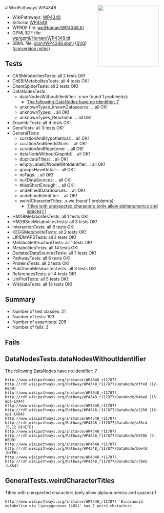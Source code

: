 <img style="float: right; width: 200px" src="../logo.png" />
# WikiPathways WP4348

* WikiPathways: [WP4348](https://identifiers.org/wikipathways:WP4348)
* Scholia: [WP4348](https://scholia.toolforge.org/wikipathways/WP4348)
* WPRDF file: [wp/Human/WP4348.ttl](../wp/Human/WP4348.ttl)
* GPMLRDF file: [wp/gpml/Human/WP4348.ttl](../wp/gpml/Human/WP4348.ttl)
* SBML file: [sbml/WP4348.sbml](../sbml/WP4348.sbml) ([SVG](../sbml/WP4348.svg)) ([conversion notes](../sbml/WP4348.txt))

## Tests
* CASMetabolitesTests: all 2 tests OK!
* ChEBIMetabolitesTests: all 4 tests OK!
* ChemSpiderTests: all 2 tests OK!
* DataNodesTests
    * dataNodesWithoutIdentifier: .x we found 1 problem(s):
        * [The following DataNodes have no identifier: 7](#d2d32fa6)
    * unknownTypes_knownDatasource: .. all OK!
    * unknownTypes: .. all OK!
    * unknownTypes_Reactome: .. all OK!
* EnsemblTests: all 4 tests OK!
* GeneTests: all 3 tests OK!
* GeneralTests
    * curationAndHypothetical: .. all OK!
    * curationAndNeedsWork: .. all OK!
    * curationAndReactome: .. all OK!
    * dataNodeWithoutGraphId: .. all OK!
    * duplicateTitles: .. all OK!
    * emptyLabelOfNodeWithIdentifier: .. all OK!
    * groupsHaveDetail: .. all OK!
    * noTags: .. all OK!
    * nullDataSources: .. all OK!
    * titlesShortEnough: .. all OK!
    * undefinedDataSources: .. all OK!
    * undefinedIdentifier: .. all OK!
    * weirdCharacterTitles: .x we found 1 problem(s):
        * [Titles with unexpected characters (only allow alphanumerics and spaces):1](#fda87b3f)
* HMDBMetabolitesTests: all 1 tests OK!
* HMDBSecMetabolitesTests: all 3 tests OK!
* InteractionTests: all 8 tests OK!
* KEGGMetaboliteTests: all 2 tests OK!
* LIPIDMAPSTests: all 2 tests OK!
* MetaboliteStructureTests: all 1 tests OK!
* MetabolitesTests: all 14 tests OK!
* OudatedDataSourcesTests: all 7 tests OK!
* PathwayTests: all 6 tests OK!
* ProteinsTests: all 2 tests OK!
* PubChemMetabolitesTests: all 3 tests OK!
* ReferencesTests: all 4 tests OK!
* UniProtTests: all 5 tests OK!
* WikidataTests: all 13 tests OK!


## Summary

* Number of test classes: 21
* Number of tests: 103
* Number of assertions: 206
* Number of fails: 2

## Fails

<a name="d2d32fa6" />

## DataNodesTests.dataNodesWithoutIdentifier

The following DataNodes have no identifier: 7
```
http://www.wikipathways.org/instance/WP4348_r117877 http://rdf.wikipathways.org/Pathway/WP4348_r117877/DataNode/dff4d (12-HEDH)
http://www.wikipathways.org/instance/WP4348_r117877 http://rdf.wikipathways.org/Pathway/WP4348_r117877/DataNode/b4ba8 (15-epi-LXA4)
http://www.wikipathways.org/instance/WP4348_r117877 http://rdf.wikipathways.org/Pathway/WP4348_r117877/DataNode/a2250 (15-epi-LXB4)
http://www.wikipathways.org/instance/WP4348_r117877 http://rdf.wikipathways.org/Pathway/WP4348_r117877/DataNode/a03cd (5,12 DiHETE)
http://www.wikipathways.org/instance/WP4348_r117877 http://rdf.wikipathways.org/Pathway/WP4348_r117877/DataNode/b070b (5-HEDH)
http://www.wikipathways.org/instance/WP4348_r117877 http://rdf.wikipathways.org/Pathway/WP4348_r117877/DataNode/b6e4d (HXEH)
http://www.wikipathways.org/instance/WP4348_r117877 http://rdf.wikipathways.org/Pathway/WP4348_r117877/DataNode/c70e5 (LXA4)
```

<a name="fda87b3f" />

## GeneralTests.weirdCharacterTitles

Titles with unexpected characters (only allow alphanumerics and spaces):1
```
http://www.wikipathways.org/instance/WP4348_r117877 'Eicosanoid metabolism via lipoxygenases (LOX)' has 2 weird characters
```

